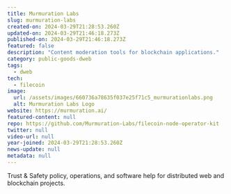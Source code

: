 ```yaml
---
title: Murmuration Labs
slug: murmuration-labs
created-on: 2024-03-29T21:28:53.260Z
updated-on: 2024-03-29T21:46:18.273Z
published-on: 2024-03-29T21:46:18.273Z
featured: false
description: "Content moderation tools for blockchain applications."
category: public-goods-dweb
tags:
  - dweb
tech:
  - filecoin
image:
  url: /assets/images/660736a78635f037e25f71c5_murmurationlabs.png
  alt: Murmuration Labs Logo
website: https://murmuration.ai/
featured-content: null
repo: https://github.com/Murmuration-Labs/filecoin-node-operator-kit
twitter: null
video-url: null
year-joined: 2024-03-29T21:28:53.260Z
news-update: null
metadata: null
---
```


Trust & Safety policy, operations, and software help for distributed web and blockchain projects.
